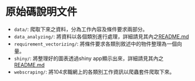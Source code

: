 # 原始碼說明文件
- ``data/``: 爬取下來之資料，分為工作內容及條件要求兩部分。
- ``data_analyzing/``: 將資料以各個類別進行處理，詳細請見其內之[README.md](data_analyzing/README.md)
- ``requirement_vectorizing/``: 將條件要求各類別敘述中的物件整理為一個向量。
- ``shiny/``: 將整理好的圖表透過shiny app顯示出來，詳細請見其內之[README.md](shiny/README.md)
- ``webscraping/``: 將104求職網上的各類別工作資訊以爬蟲套件爬取下來。